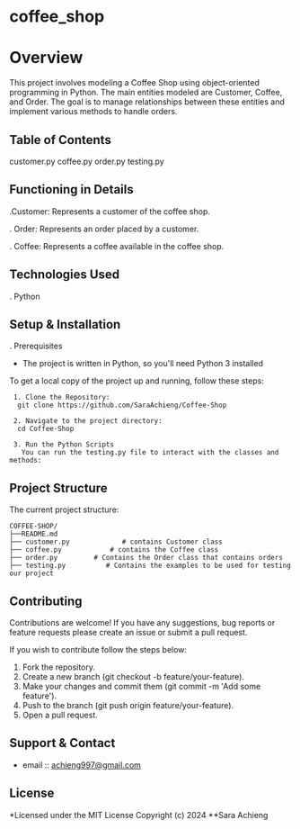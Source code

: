 # coffee_shop
# Overview
This project involves modeling a Coffee Shop using object-oriented programming in Python. The main entities modeled are Customer, Coffee, and Order. The goal is to manage relationships between these entities and implement various methods to handle orders.

## Table of Contents
customer.py
coffee.py
order.py
testing.py

## Functioning in Details
  .Customer: Represents a customer of the coffee shop.

  . Order: Represents an order placed by a customer.

  . Coffee: Represents a coffee available in the coffee shop.

## Technologies Used
   . Python

## Setup & Installation
   . Prerequisites
   - The project is written in Python, so you'll need Python 3 installed

   To get a local copy of the project up and running, follow these steps:

     1. Clone the Repository:
      git clone https://github.com/SaraAchieng/Coffee-Shop

     2. Navigate to the project directory:
      cd Coffee-Shop

     3. Run the Python Scripts
       You can run the testing.py file to interact with the classes and methods:

## Project Structure
The current project structure:

    COFFEE-SHOP/
    ├──README.md
    ├── customer.py             # contains Customer class
    ├── coffee.py            # contains the Coffee class
    ├── order.py         # Contains the Order class that contains orders
    ├── testing.py          # Contains the examples to be used for testing our project

## Contributing

Contributions are welcome! If you have any suggestions, bug reports or feature requests please create an issue or submit a pull request.

If you wish to contribute follow the steps below:

1. Fork the repository.
2. Create a new branch (git checkout -b feature/your-feature).
3. Make your changes and commit them (git commit -m 'Add some feature').
4. Push to the branch (git push origin feature/your-feature).
5. Open a pull request.

## Support & Contact
  - email :: achieng997@gmail.com

## License
*Licensed under the MIT License Copyright (c) 2024 **Sara Achieng